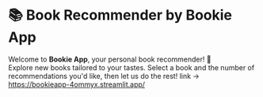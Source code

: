 # 📚 Book Recommender by Bookie App
Welcome to **Bookie App**, your personal book recommender! 🎉  
Explore new books tailored to your tastes. Select a book and the number of recommendations you'd like, then let us do the rest!
link -> https://bookieapp-4ommyx.streamlit.app/
